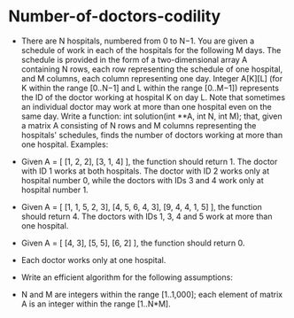 # Number-of-doctors-codility
* There are N hospitals, numbered from 0 to N−1. You are given a schedule of work in each of the hospitals for the following M days. The schedule is provided in the form of a two-dimensional array A containing N rows, each row representing the schedule of one hospital, and M columns, each column representing one day. Integer A[K][L] (for K within the range [0..N−1] and L within the range [0..M−1]) represents the ID of the doctor working at hospital K on day L. Note that sometimes an individual doctor may work at more than one hospital even on the same day.
Write a function:
int solution(int **A, int N, int M);
that, given a matrix A consisting of N rows and M columns representing the hospitals' schedules, finds the number of doctors working at more than one hospital.
Examples:

* Given A = [ [1, 2, 2], [3, 1, 4] ], the function should return 1.
The doctor with ID 1 works at both hospitals. The doctor with ID 2 works only at hospital number 0, while the doctors with IDs 3 and 4 work only at hospital number 1.

* Given A = [ [1, 1, 5, 2, 3], [4, 5, 6, 4, 3], [9, 4, 4, 1, 5] ], the function should return 4.
The doctors with IDs 1, 3, 4 and 5 work at more than one hospital.

* Given A = [ [4, 3], [5, 5], [6, 2] ], the function should return 0. 
* Each doctor works only at one hospital.

* Write an efficient algorithm for the following assumptions:
* N and M are integers within the range [1..1,000];
each element of matrix A is an integer within the range [1..N*M].
